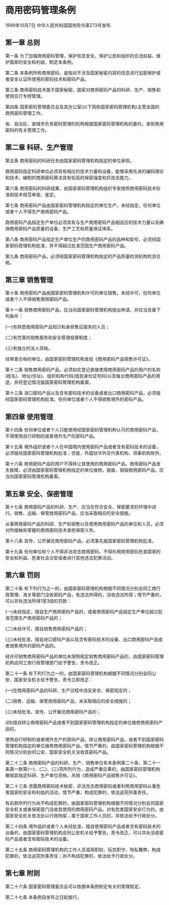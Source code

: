 # 商用密码管理条例

1999年10月7日 中华人民共和国国务院令第273号发布　

<!-- INFO END -->

## 第一章 总则

第一条 为了加强商用密码管理，保护信息安全，保护公民和组织的合法权益，维护国家的安全和利益，制定本条例。

第二条 本条例所称商用密码，是指对不涉及国家秘密内容的信息进行加密保护或者安全认证所使用的密码技术和密码产品。

第三条 商用密码技术属于国家秘密。国家对商用密码产品的科研、生产、销售和使用实行专控管理。

第四条 国家密码管理委员会及其办公室(以下简称国家密码管理机构)主管全国的商用密码管理工作。

省、自治区、直辖市负责密码管理的机构根据国家密码管理机构的委托，承担商用密码的有关管理工作。

## 第二章 科研、生产管理

第五条 商用密码的科研任务由国家密码管理机构指定的单位承担。

商用密码指定科研单位必须具有相应的技术力量和设备，能够采用先进的编码理论和技术，编制的商用密码算法具有较高的保密强度和抗攻击能力。

第六条 商用密码的科研成果，由国家密码管理机构组织专家按照商用密码技术标准和技术规范审查、鉴定。

第七条 商用密码产品由国家密码管理机构指定的单位生产。未经指定，任何单位或者个人不得生产商用密码产品。

商用密码产品指定生产单位必须具有与生产商用密码产品相适应的技术力量以及确保商用密码产品质量的设备、生产工艺和质量保证体系。

第八条 商用密码产品指定生产单位生产的商用密码产品的品种和型号，必须经国家密码管理机构批准，并不得超过批准范围生产商用密码产品。

第九条 商用密码产品，必须经国家密码管理机构指定的产品质量检测机构检测合格。

## 第三章 销售管理

第十条 商用密码产品由国家密码管理机构许可的单位销售。未经许可，任何单位或者个人不得销售商用密码产品。

第十一条 销售商用密码产品，应当向国家密码管理机构提出申请，并应当具备下列条件：

(一)有熟悉商用密码产品知识和承担售后服务的人员；

(二)有完善的销售服务和安全管理规章制度；

(三)有独立的法人资格。

经审查合格的单位，由国家密码管理机构发给《商用密码产品销售许可证》。

第十二条 销售商用密码产品，必须如实登记直接使用商用密码产品的用户的名称(姓名)、地址(住址)、组织机构代码(居民身份证号码)以及每台商用密码产品的用途，并将登记情况报国家密码管理机构备案。

第十三条 进口密码产品以及含有密码技术的设备或者出口商用密码产品，必须报经国家密码管理机构批准。任何单位或者个人不得销售境外的密码产品。

## 第四章 使用管理

第十四条 任何单位或者个人只能使用经国家密码管理机构认可的商用密码产品，不得使用自行研制的或者境外生产的密码产品。

第十五条 境外组织或者个人在中国境内使用密码产品或者含有密码技术的设备，必须报经国家密码管理机构批准；但是，外国驻华外交代表机构、领事机构除外。

第十六条 商用密码产品的用户不得转让其使用的商用密码产品。商用密码产品发生故障，必须由国家密码管理机构指定的单位维修。报废、销毁商用密码产品，应当向国家密码管理机构备案。

## 第五章 安全、保密管理

第十七条 商用密码产品的科研、生产，应当在符合安全、保密要求的环境中进行。销售、运输、保管商用密码产品，应当采取相应的安全措施。

从事商用密码产品的科研、生产和销售以及使用商用密码产品的单位和人员，必须对所接触和掌握的商用密码技术承担保密义务。

第十八条 宣传、公开展览商用密码产品，必须事先报国家密码管理机构批准。

第十九条 任何单位和个人不得非法攻击商用密码，不得利用商用密码危害国家的安全和利益、危害社会治安或者进行其他违法犯罪活动。

## 第六章 罚则

第二十条 有下列行为之一的，由国家密码管理机构根据不同情况分别会同工商行政管理、海关等部门没收密码产品，有违法所得的，没收违法所得；情节严重的，可以并处违法所得1至3倍的罚款：

(一)未经指定，擅自生产商用密码产品的，或者商用密码产品指定生产单位超过批准范围生产商用密码产品的；

(二)未经许可，擅自销售商用密码产品的；

(三)未经批准，擅自进口密码产品以及含有密码技术的设备、出口商用密码产品或者销售境外的密码产品的。

经许可销售商用密码产品的单位未按照规定销售商用密码产品的，由国家密码管理机构会同工商行政管理部门给予警告，责令改正。

第二十一条 有下列行为之一的，由国家密码管理机构根据不同情况分别会同公安、国家安全机关给予警告，责令立即改正：

(一)在商用密码产品的科研、生产过程中违反安全、保密规定的；

(二)销售、运输、保管商用密码产品，未采取相应的安全措施的；

(三)未经批准，宣传、公开展览商用密码产品的；

(四)擅自转让商用密码产品或者不到国家密码管理机构指定的单位维修商用密码产品的。

使用自行研制的或者境外生产的密码产品，转让商用密码产品，或者不到国家密码管理机构指定的单位维修商用密码产品，情节严重的，由国家密码管理机构根据不同情况分别会同公安、国家安全机关没收其密码产品。

第二十二条 商用密码产品的科研、生产、销售单位有本条例第二十条、第二十一条第一款第(一)、(二)、(三)项所列行为，造成严重后果的，由国家密码管理机构撤销其指定科研、生产单位资格，吊销《商用密码产品销售许可证》。

第二十三条 泄露商用密码技术秘密、非法攻击商用密码或者利用商用密码从事危害国家的安全和利益的活动，情节严重，构成犯罪的，依法追究刑事责任。

有前款所列行为尚不构成犯罪的，由国家密码管理机构根据不同情况分别会同国家安全机关或者保密部门没收其使用的商用密码产品，对有危害国家安全行为的，由国家安全机关依法处以行政拘留；属于国家工作人员的，并依法给予行政处分。

第二十四条 境外组织或者个人未经批准，擅自使用密码产品或者含有密码技术的设备的，由国家密码管理机构会同公安机关给予警告，责令改正，可以并处没收密码产品或者含有密码技术的设备。

第二十五条 商用密码管理机构的工作人员滥用职权、玩忽职守、徇私舞弊，构成犯罪的，依法追究刑事责任；尚不构成犯罪的，依法给予行政处分。

## 第七章 附则

第二十六条 国家密码管理委员会可以依据本条例制定有关的管理规定。

第二十七条 本条例自发布之日起施行。